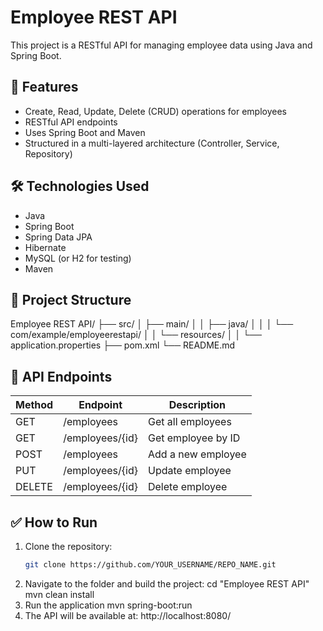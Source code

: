 # Employee REST API

This project is a RESTful API for managing employee data using Java and Spring Boot.

## 🚀 Features

- Create, Read, Update, Delete (CRUD) operations for employees
- RESTful API endpoints
- Uses Spring Boot and Maven
- Structured in a multi-layered architecture (Controller, Service, Repository)

## 🛠️ Technologies Used

- Java
- Spring Boot
- Spring Data JPA
- Hibernate
- MySQL (or H2 for testing)
- Maven

## 📁 Project Structure
Employee REST API/
├── src/
│ ├── main/
│ │ ├── java/
│ │ │ └── com/example/employeerestapi/
│ │ └── resources/
│ │ └── application.properties
├── pom.xml
└── README.md

## 📡 API Endpoints

| Method | Endpoint         | Description            |
|--------|------------------|------------------------|
| GET    | /employees       | Get all employees      |
| GET    | /employees/{id}  | Get employee by ID     |
| POST   | /employees       | Add a new employee     |
| PUT    | /employees/{id}  | Update employee        |
| DELETE | /employees/{id}  | Delete employee        |

## ✅ How to Run

1. Clone the repository:
   ```bash
   git clone https://github.com/YOUR_USERNAME/REPO_NAME.git
2. Navigate to the folder and build the project:
   cd "Employee REST API"
   mvn clean install
3. Run the application
   mvn spring-boot:run
4. The API will be available at:
   http://localhost:8080/
